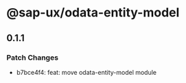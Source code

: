# @sap-ux/odata-entity-model

## 0.1.1

### Patch Changes

-   b7bce4f4: feat: move odata-entity-model module
